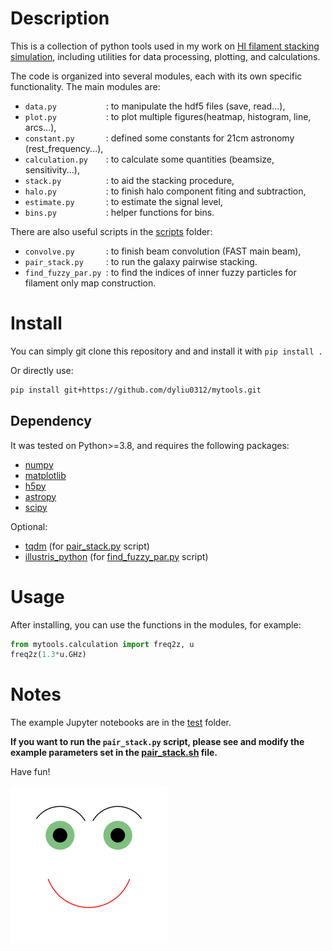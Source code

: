 # Description
This is a collection of python tools used in my work on [HI filament stacking simulation](https://arxiv.org/abs/2411.03988), including utilities for data processing, plotting, and calculations. 

The code is organized into several modules, each with its own specific functionality.
The main modules are:
* ```data.py           ```: to manipulate the hdf5 files (save, read...),
* ```plot.py           ```: to plot multiple figures(heatmap, histogram, line, arcs...),
* ```constant.py       ```: defined some constants for 21cm astronomy (rest_frequency...),
* ```calculation.py    ```: to calculate some quantities (beamsize, sensitivity...),
* ```stack.py          ```: to aid the stacking procedure,
* ```halo.py           ```: to finish halo component fiting and subtraction,
* ```estimate.py       ```: to estimate the signal level,
* ```bins.py           ```: helper functions for bins.

There are also useful scripts in the [scripts](scripts) folder:
* ```convolve.py       ```: to finish beam convolution (FAST main beam),
* ```pair_stack.py     ```: to run the galaxy pairwise stacking.
* ```find_fuzzy_par.py ```: to find the indices of inner fuzzy particles for filament only map construction.

# Install
You can simply git clone this repository and and install it with ```pip install .```

Or directly use: 
```sh
pip install git+https://github.com/dyliu0312/mytools.git
```

## Dependency
It was tested on Python>=3.8, and requires the following packages:
* [numpy](https://numpy.org/)
* [matplotlib](https://matplotlib.org/)
* [h5py](https://www.h5py.org/)
* [astropy](https://www.astropy.org/)
* [scipy](https://scipy.org/)

Optional:
* [tqdm](https://github.com/tqdm/tqdm) (for [pair_stack.py](scripts/pair_stack.py) script)
* [illustris_python](https://github.com/illustristng/illustris_python.git) (for [find_fuzzy_par.py](scripts/find_fuzzy_par.py) script)

# Usage

After installing, you can use the functions in the modules, for example:
```py
from mytools.calculation import freq2z, u
freq2z(1.3*u.GHz)
```
# Notes
The example Jupyter notebooks are in the [test](test) folder.


**If you want to run the ```pair_stack.py``` script, please see and modify the example parameters set in the [pair_stack.sh](slurm/pair_stack.sh) file.**

Have fun!

![Smile](test/example.png)